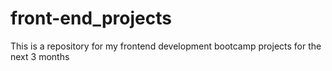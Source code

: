 # front-end_projects
This is a repository for my frontend development bootcamp projects for the next 3 months
